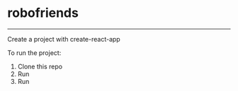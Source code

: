 # robofriends
<hr>
Create a project with create-react-app

To run the project:
  1. Clone this repo
  2. Run <npm install>
  3. Run <npm start>
  
